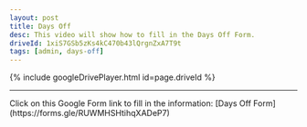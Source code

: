 ```yaml
---
layout: post
title: Days Off
desc: This video will show how to fill in the Days Off Form.
driveId: 1xiS7GSb5zKs4kC470b43lQrgnZxA7T9t
tags: [admin, days-off]
---
```


{% include googleDrivePlayer.html id=page.driveId %}

<hr>
Click on this Google Form link to fill in the information:
[Days Off Form](https://forms.gle/RUWMHSHtihqXADeP7)


